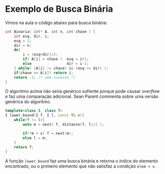 # Exemplo de Busca Binária

Vimos na aula o código abaixo para busca binária:
```C
int Binaria( int* A, int n, int chave ) {
	int esq, dir, i;
	esq = 1;
	dir = n;
	do{
		i = (esq+dir)/2;
		if( A[i] > chave )  esq = i+1;
		else                dir = i-1;
	} while( (A[i] != chave) && (esq <= dir) );
	if(chave == A[i]) return i;
	return -1; /* sem sucesso */
}
```

O algoritmo acima não seria genérico sufiente porque pode causar *overflow* e faz uma comparação adicional. Sean Parent commenta sobre uma versão genérica do algoritmo.
```C++
template<class I, class T>
I lower_bound(I f, I l, const T& v){
    while(f != l){
        auto m = next( f, distance(f, l)/2 );

        if(*m < v) f = next(m);
        else l = m;
    }
    return f;
}
```
A função `lower_bound` faz uma busca binária e retorna o índice do elemento encontrado, ou o primeiro elemento que não satisfaz a condição `elem < v`.
